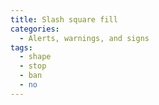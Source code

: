 ```yaml
---
title: Slash square fill
categories:
  - Alerts, warnings, and signs
tags:
  - shape
  - stop
  - ban
  - no
---
```

